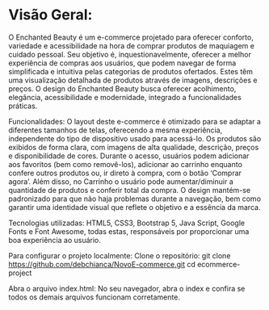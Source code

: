 ﻿# Visão Geral:
O Enchanted Beauty é um e-commerce projetado para oferecer conforto, variedade e acessibilidade na hora de comprar produtos de maquiagem e cuidado pessoal. Seu objetivo é, inquestionavelmente, oferecer a melhor experiência de compras aos usuários, que podem navegar de forma simplificada e intuitiva pelas categorias de produtos ofertados. Estes têm uma visualização detalhada de produtos através de imagens, descrições e preços. O design do Enchanted Beauty busca oferecer acolhimento, elegância, acessibilidade e modernidade, integrado a funcionalidades práticas.

Funcionalidades:
O layout deste e-commerce é otimizado para se adaptar a diferentes tamanhos de telas, oferecendo a mesma experiência, independente do tipo de dispositivo usado para acessá-lo. Os produtos são exibidos de forma clara, com imagens de alta qualidade, descrição, preços e disponibilidade de cores. Durante o acesso, usuários podem adicionar aos favoritos (bem como removê-los), adicionar ao carrinho enquanto confere outros produtos ou, ir direto à compra, com o botão ‘Comprar agora’. Além disso, no Carrinho o usuário pode aumentar/diminuir a quantidade de produtos e conferir total da compra. O design mantém-se padronizado para que não haja problemas durante a navegação, bem como garantir uma identidade visual que reflete o objetivo e a essência da marca.

Tecnologias utilizadas:
HTML5, CSS3, Bootstrap 5, Java Script, Google Fonts e Font Awesome, todas estas, responsáveis por proporcionar uma boa experiência ao usuário.

Para configurar o projeto localmente: 
Clone o repositório:
git clone https://github.com/debchianca/NovoE-commerce.git
cd ecommerce-project

Abra o arquivo index.html:
No seu navegador, abra o index e confira se todos os demais arquivos funcionam corretamente.

